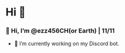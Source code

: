 <h1>Hi 👋</h1>
<h3>👋 Hi, I’m @ezz456CH(or Earth) | 11/11</h3>

- 🔭 I’m currently working on my Discord bot.

<!---
ezz456CH/ezz456CH is a ✨ special ✨ repository because its `README.md` (this file) appears on your GitHub profile.
You can click the Preview link to take a look at your changes.
--->
